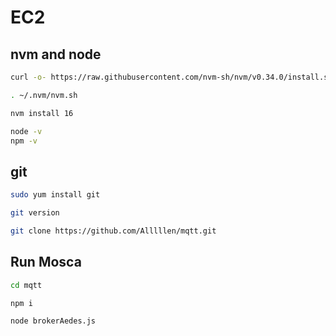 # EC2
## nvm and node
  ```sh
  curl -o- https://raw.githubusercontent.com/nvm-sh/nvm/v0.34.0/install.sh | bash
  ```
  ```sh
  . ~/.nvm/nvm.sh
  ```
  ```sh
  nvm install 16
  ```
  ```sh
  node -v
  npm -v
  ```
## git
  ```sh
  sudo yum install git
  ```
  ```sh
  git version 
  ```
  ```sh
  git clone https://github.com/Alllllen/mqtt.git
  ```
  ## Run Mosca
  ```sh
  cd mqtt
  ```
  ```sh
  npm i 
  ```
  ```sh
  node brokerAedes.js
  ```
  
